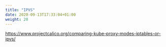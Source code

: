 ```yaml
---
title: "IPVS"
date: 2020-09-13T17:33:04+01:00
weight: 20
---
```



https://www.projectcalico.org/comparing-kube-proxy-modes-iptables-or-ipvs/